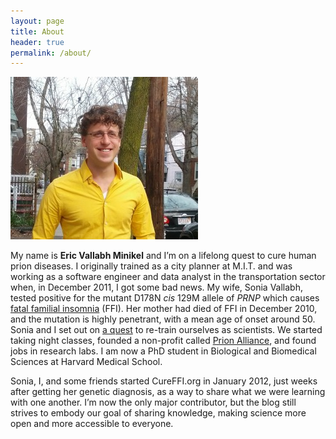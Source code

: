 ```yaml
---
layout: page
title: About
header: true
permalink: /about/
---
```


![Eric Minikel](/imgs/e-2014-04-22-p11-v1-300x260.jpg)

My name is **Eric Vallabh Minikel** and I’m on a lifelong quest to cure human prion diseases. I originally trained as a city planner at M.I.T. and was working as a software engineer and data analyst in the transportation sector when, in December 2011, I got some bad news. My wife, Sonia Vallabh, tested positive for the mutant D178N *cis* 129M allele of *PRNP* which causes [fatal familial insomnia](http://www.cureffi.org/2012/12/03/introduction-to-fatal-familial-insomnia/) (FFI). Her mother had died of FFI in December 2010, and the mutation is highly penetrant, with a mean age of onset around 50. Sonia and I set out on [a quest](http://www.newyorker.com/books/page-turner/a-prion-love-story) to re-train ourselves as scientists. We started taking night classes, founded a non-profit called [Prion Alliance](http://prionalliance.org/), and found jobs in research labs. I am now a PhD student in Biological and Biomedical Sciences at Harvard Medical School.

Sonia, I, and some friends started CureFFI.org in January 2012, just weeks after getting her genetic diagnosis, as a way to share what we were learning with one another. I’m now the only major contributor, but the blog still strives to embody our goal of sharing knowledge, making science more open and more accessible to everyone.

